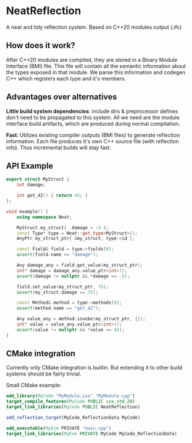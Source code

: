 # NeatReflection
A neat and tidy reflection system. Based on C++20 modules output (.ifc)

## How does it work?
After C++20 modules are compiled, they are stored in a Binary Module Interface (BMI) file. This file will contain all the semantic information about the types exposed in that module. We parse this information and codegen C++ which registers each type and it's members.

## Advantages over alternatives
**Little build system dependencies**: include dirs & preprocessor defines don't need to be propagated to this system. All we need are the module interface build artifacts, which are produced during normal compilation.

**Fast**: Utilizes existing compiler outputs (BMI files) to generate reflection information. Each file produces it's own C++ source file (with reflection info). Thus incremental builds will stay fast. 

## API Example
```cpp
export struct MyStruct {
    int damage;

    int get_42() { return 42; }
};

void example() {
    using namespace Neat;

    MyStruct my_struct{ .damage = -5 };
    const Type* type = Neat::get_type<MyStruct>();
    AnyPtr my_struct_ptr{ &my_struct, type->id };

    const Field& field = type->fields[0];
    assert(field.name == "damage");

    Any damage_any = field.get_value(my_struct_ptr);
    int* damage = damage_any.value_ptr<int>();
    assert(damage != nullptr && *damage == -5);

    field.set_value(my_struct_ptr, 75);
    assert(my_struct.damage == 75);

    const Method& method = type->methods[0];
    assert(method.name == "get_42");

    Any value_any = method.invoke(my_struct_ptr, {});
    int* value = value_any.value_ptr<int>();
    assert(value != nullptr && *value == 42);
}
```

## CMake integration
Currently only CMake integration is builtin. But extending it to other build systems should be fairly trivial.
 
Small CMake example:
```cmake
add_library(MyCode "MyModule.ixx" "MyModule.cpp")
target_compile_features(MyCode PUBLIC cxx_std_20)
target_link_libraries(MyCode PUBLIC NeatReflection)

add_reflection_target(MyCode_ReflectionData MyCode)

add_executable(MyExe PRIVATE "main.cpp")
target_link_libraries(MyExe PRIVATE MyCode MyCode_ReflectionData)
```
